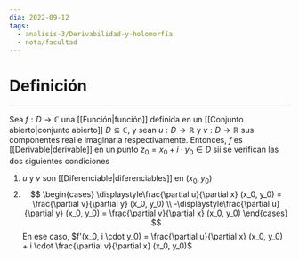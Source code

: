 ```yaml
---
dia: 2022-09-12
tags:
  - analisis-3/Derivabilidad-y-holomorfía
  - nota/facultad
---
```

# Definición
---
Sea $f : D \to \mathbb{C}$ una [[Función|función]] definida en un [[Conjunto abierto|conjunto abierto]] $D \subseteq \mathbb{C}$, y sean $u : D \to \mathbb{R}$ y $v : D \to \mathbb{R}$ sus componentes real e imaginaria respectivamente. Entonces, $f$ es [[Derivable|derivable]] en un punto $z_0 = x_0 + i \cdot y_0 \in D$ sii se verifican las dos siguientes condiciones
1) $u$ y $v$ son [[Diferenciable|diferenciables]] en $(x_0, y_0)$
2) $$ \begin{cases} 
	\displaystyle\frac{\partial u}{\partial x} (x_0, y_0) = \frac{\partial v}{\partial y} (x_0, y_0) \\
	-\displaystyle\frac{\partial u}{\partial y} (x_0, y_0) = \frac{\partial v}{\partial x} (x_0, y_0)
\end{cases} $$
En ese caso, $f'(x_0, i \cdot y_0) = \frac{\partial u}{\partial x} (x_0, y_0) + i \cdot \frac{\partial v}{\partial x} (x_0, y_0)$ 